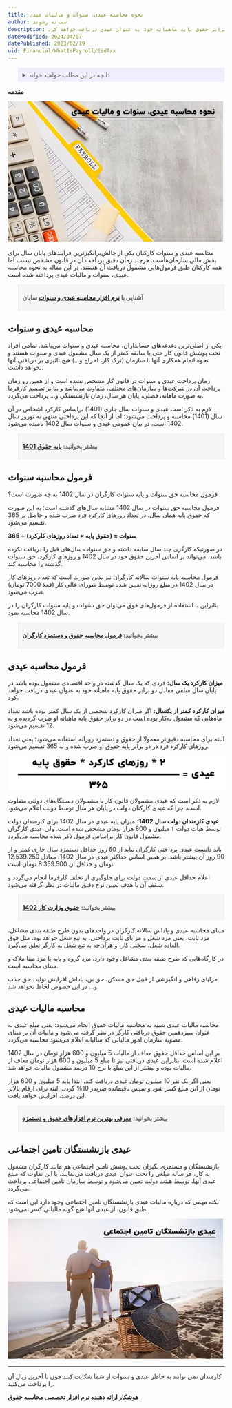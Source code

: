 ```yaml
---
title: نحوه محاسبه عیدی، سنوات و مالیات عیدی
author: سمانه رشوند  
description: فردی که یک سال گذشته در واحد اقتصادی مشغول بوده باشد در پایان سال مبلغی معادل دو برابر حقوق پایه ماهیانه خود به عنوان عیدی دریافت خواهد کرد.
dateModified: 2024/04/07
datePublished: 2023/02/19
uid: Financial/WhatIsPayroll/EidTax
---
```

<blockquote style="background-color:#eeeefc; padding:0.5rem">
<details>
  <summary>آنچه در این مطلب خواهید خواند:</summary>
  <ul>
    <li>محاسبه عیدی و سنوات</li>
    <li>فرمول محاسبه سنوات</li>
    <li>فرمول محاسبه عیدی</li>
    <li>محاسبه مالیات عیدی</li>
    <li>عیدی بازنشستگان تامین اجتماعی</li>
  </ul>
</details>

</blockquote>


**مقدمه**

![عیدی](./Images/EidTax-03.webp)

محاسبه عیدی و سنوات کارکنان یکی از چالش‌برانگیزترین فرایندهای پایان سال برای بخش مالی سازمان‌هاست. هرچند زمان دقیق پرداخت آن در قانون مشخص نیست اما همه کارکنان طبق فرمول‌هایی مشمول دریافت آن هستند. در این مقاله به نحوه محاسبه عیدی، سنوات و مالیات عیدی پرداخته شده است.

<blockquote style="background-color:#f5f5f5; padding:0.5rem">
<p><strong>آشنایی با <a href="https://www.hooshkar.com/Software/Sayan/Module/Payroll" target="_blank">نرم افزار محاسبه عیدی و سنوات</a> سایان</strong></p></blockquote>

## محاسبه عیدی و سنوات
یکی از اصلی‌ترین دغدغه‌های حسابداران، محاسبه عیدی و سنوات می‌باشد. تمامی افراد تحت پوشش قانون کار حتی با سابقه کمتر از یک سال مشمول عیدی و سنوات هستند و نحوه اتمام همکاری آنها با سازمان (ترک کار، اخراج و...) هیچ تاثیری بر دریافتی آنها نخواهد داشت.

زمان پرداخت عیدی و سنوات در قانون کار مشخص نشده است و از همین رو زمان پرداخت آن در شرکت‌ها و سازمان‌های مختلف، متفاوت می‌باشد و بنا بر تصمیم کارفرما به صورت ماهانه، فصلی، پایان هر سال، زمان بازنشستگی و... پرداخت می‌گردد.



لازم به ذکر است عیدی و سنوات سال جاری (1401) بر‌اساس کارکرد اشخاص در آن سال (1401) محاسبه و پرداخت می‌شود؛ اما از آنجا که این پرداختی منتهی به نوروز سال 1402 است، در بیان عمومی عیدی و سنوات سال 1402 نامیده می‌شود.

<blockquote style="background-color:#f5f5f5; padding:0.5rem">
<p><strong>بیشتر بخوانید: <a href="https://www.hooshkar.com/Wiki/Payroll/Payroll1401" target="_blank">پایه حقوق 1401</a></strong></p></blockquote>

## فرمول محاسبه سنوات
فرمول محاسبه حق سنوات و پایه سنوات کارگران در سال 1402 به چه صورت است؟

فرمول محاسبه حق سنوات در سال 1402 مشابه سال‌های گذشته است؛ به این صورت که حقوق پایه همان سال، در تعداد روزهای کارکرد فرد ضرب شده و حاصل بر 365 تقسیم می‌شود.

**سنوات = (حقوق پایه × تعداد روزهای کارکرد) ÷ 365**

در صورتیکه کارگری چند سال سابقه داشته و حق سنوات سال‌های قبل را دریافت نکرده باشد، می‌تواند بر اساس آخرین حقوق خود در سال 1402 و روزهای کارکرد، حق سنوات گذشته را محاسبه کند.

فرمول محاسبه پایه سنوات سالانه کارگران نیز بدین صورت است که تعداد روزهای کار در سال 1402 در مبلغ روزانه تعیین شده توسط شورای عالی کار (فعلا 7000 تومان) ضرب می‌شود.

بنابراین با استفاده از فرمول‌های فوق می‌توان حق سنوات و پایه سنوات کارگران را در سال 1402 محاسبه نمود.

<blockquote style="background-color:#f5f5f5; padding:0.5rem">
<p><strong>بیشتر بخوانید: <a href="https://www.hooshkar.com/Wiki/Payroll/PayrollFormula" target="_blank">فرمول محاسبه حقوق و دستمزد کارگران
</a></p></strong></blockquote>

## فرمول محاسبه عیدی
**میزان کارکرد یک سال:** فردی که یک سال گذشته در واحد اقتصادی مشغول بوده باشد در پایان سال مبلغی معادل دو برابر حقوق پایه ماهیانه خود به عنوان عیدی دریافت خواهد کرد.

**میزان کارکرد کمتر از یکسال:** اگر میزان کارکرد شخصی از یک سال کمتر بوده باشد تعداد ماه‌هایی که مشغول به‌کار بوده‌ است در دو برابر حقوق پایه ماهیانه او ضرب گردیده و به 12 تقسیم می‌شود. 

البته برای محاسبه دقیق‌تر معمولا از حقوق و دستمزد روزانه استفاده می‌شود؛ یعنی تعداد روزهای کارکرد فرد در دو برابر پایه حقوق او ضرب شده و به 365 تقسیم می‌شود.

![عیدی](./Images/Eid.webp)

لازم به ذکر است که عیدی مشمولان قانون کار با مشمولان دسـتگاه‌های دولتی متفاوت است. 
چرا که عیدی کارکنان دولت در پایان هر سال توسط دولت اعلام می‌شود.

**عیدی کارمندان دولت سال 1402:** میزان پایه عیدی در سال 1402 برای کارمندان دولت توسط هیأت دولت ۱ میلیون و 800 هزار تومان مشخص شده است.
ولی عیدی کارگران مشمول قانون کار براساس فرمول ذکر شده محاسبه می‌گردد. 

باید دانست عیدی پرداختی کارگران نباید از 60 روز حداقل دستمزد سال جاری کمتر و از 90 روز آن بیشتر باشد. 
بر همین اساس حداکثر عیدی در سال 1402، معادل 12.539.250 تومان و حداقل آن 8.359.500 تومان است. 

اعلام حداقل عیدی از سمت دولت برای جلوگیری از تخلف کارفرما انجام می‌گردد و سقف آن با هدف تعیین نرخ دقیق مالیات در نظر گرفته می‌شود.

<blockquote style="background-color:#f5f5f5; padding:0.5rem">
<p><strong>بیشتر بخوانید: <a href="https://www.hooshkar.com/Wiki/Payroll/Payroll1402" target="_blank">حقوق وزارت کار 1402</a></p></strong></blockquote>

مبنای محاسبه عیدی و پاداش سالانه کارگران در واحدهای بدون طرح طبقه بندی مشاغل، مزد ثابت، یعنی مزد شغل و مزایای ثابت پرداختی، به تبع شغل خواهد بود، مثل فوق العاده شغل، سختی کار، و هرآن‌چه به تبع شغل به کارگر تعلق می‌گیرد.

در کارگاه‌هایی که طرح طبقه بندی مشاغل وجود دارد، مزد گروه و پایه یا مزد مبنا ملاک و مبنای محاسبه است. 

مزایای رفاهی و انگیزشی از قبیل حق مسکن، حق بن، پاداش افزایش تولید، حق جذب و... در این خصوص لحاظ نخواهد شد.

## محاسبه مالیات عیدی

محاسبه مالیات عیدی شبیه به محاسبه مالیات حقوق انجام می‌شود؛ یعنی مبلغ عیدی به عنوان سیزدهمین حقوق دریافتی کارگر در نظر گرفته می‌شود و مالیات آن بر مبنای مصوبه سازمان امور مالیاتی که سالیانه اعلام می‌شود محاسبه می‌گردد. 

بر این اساس حداقل حقوق معاف از مالیات 5 میلیون و 600 هزار تومان در سال 1402 اعلام شده است. بنابراین عیدی دریافتی نیز تا مبلغ 5 میلیون و 600 هزار تومان معاف از مالیات بوده و بیشتر از این مبلغ با نرخ 10 درصد مشمول مالیات خواهد شد. 

یعنی اگر یک نفر 10 میلیون تومان عیدی دریافت کند، ابتدا باید 5 میلیون و 600 هزار تومان از این مبلغ کسر شود و سپس باقیمانده ضربدر 10% گردد. البته برای ارقام بالاتر این درصد، افزایش خواهد یافت.

<blockquote style="background-color:#f5f5f5; padding:0.5rem">
<p><strong>بیشتر بخوانید: <a href="https://www.hooshkar.com/Wiki/Financial/TheBestPayrollSoftware" target="_blank">معرفی بهترین نرم افزارهای حقوق و دستمزد</a></p></strong></blockquote>

## عیدی بازنشستگان تامین اجتماعی

بازنشستگان و مستمری بگیران تحت پوشش تامین اجتماعی هم مانند کارگران مشغول به کار، هر ساله مبلغی را تحت عنوان عیدی دریافت می‌نمایند، با این تفاوت که مبلغ عیدی آنها، توسط هیئت دولت تعیین می‌شود و توسط سازمان تامین اجتماعی پرداخت می‌گردد. 

نکته مهمی که درباره مالیات عیدی بازنشستگان تامین اجتماعی وجود دارد این است که طبق قانون، از عیدی آنها هیچ گونه مالیاتی کسر نمی‌شود.

![عیدی بازنشستگان و مستمری بگیران](./Images/EidTax-02.webp)

---
کارمندان نمی توانند به خاطر عیدی و سنوات از شما شکایت کنند
چون تا آخرین ریال آن را پرداخت می‌کنید.

**<a href="https://www.hooshkar.com" target="_blank">هوشکار</a> ارائه دهنده نرم افزار تخصصی محاسبه حقوق**



[مقدمه]: #مقدمه
[عیدی]: #عیدی
[محاسبه مالیات عیدی]: #محاسبه-مالیات-عیدی
[عیدی بازنشستگان تامین اجتماعی]: #عیدی-بازنشستگان-تامین-اجتماعی